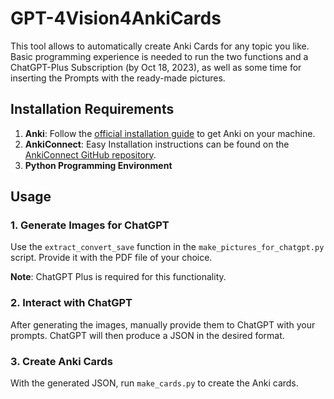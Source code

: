 # GPT-4Vision4AnkiCards

This tool allows to automatically create Anki Cards for any topic you like. Basic programming experience is needed to run the two functions and a ChatGPT-Plus Subscription (by Oct 18, 2023), as well as some time for inserting the Prompts with the ready-made pictures.

## Installation Requirements

1. **Anki**: Follow the [official installation guide](https://apps.ankiweb.net/) to get Anki on your machine.
2. **AnkiConnect**: Easy Installation instructions can be found on the [AnkiConnect GitHub repository](https://github.com/FooSoft/anki-connect).
3. **Python Programming Environment**

## Usage

### 1. Generate Images for ChatGPT

Use the `extract_convert_save` function in the `make_pictures_for_chatgpt.py` script. Provide it with the PDF file of your choice.

**Note**: ChatGPT Plus is required for this functionality.

### 2. Interact with ChatGPT

After generating the images, manually provide them to ChatGPT with your prompts. ChatGPT will then produce a JSON in the desired format.

### 3. Create Anki Cards

With the generated JSON, run `make_cards.py` to create the Anki cards.

